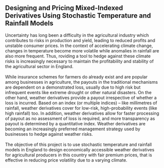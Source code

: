## Designing and Pricing Mixed-Indexed Derivatives Using Stochastic Temperature and Rainfall Models
Uncertainty has long been a difficulty in the agricultural industry which contributes to risks in production and yield, leading to reduced profits and unstable consumer prices. In the context of accelerating climate change, changes in temperature become more volatile while anomalies in rainfall are also more frequent. Thus, roviding a tool to hedge against these climate risks is increasingly necessary to maintain the profitability and stability of the agricultural sector in England. <br><br>While insurance schemes for farmers do already exist and are popular among businesses in agriculture, the payouts in the traditional mechanisms are dependent on a demonstrated loss, usually due to high risk but infrequent events like extreme drought or other natural disasters. On the other hand, weather derivatives provide a payout irrespective of whether a loss is incurred. Based on an index (or multiple indices) – like millimetres of rainfall, weather derivatives cover for low-risk, high-probability events (like high rainfall) too. In addition, weather derivatives allow for faster processing of payout as no assessment of loss is required, and more transparency as payout is determined by a quantitative index. Weather derivatives are becoming an increasingly preferred management strategy used by businesses to hedge against weather risks.<br><br>The objective of this project is to use stochastic temperature and rainfall models in England to design economically accessible weather derivatives for agricultural producers in this country with fair premium prices, that is effective in reducing price volatility due to a varying climate.
